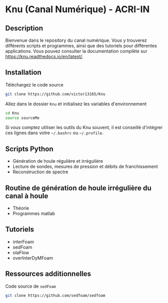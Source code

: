 # Knu (Canal Numérique) - ACRI-IN

## Description

Bienvenue dans le repository du canal numérique. Vous y trouverez différents scripts et programmes, ainsi que des tutoriels pour différentes applications. Vous pouvez consulter la documentation complète sur <https://knu.readthedocs.io/en/latest/>.

## Installation

Téléchargez le code source
```bash
git clone https://github.com/victor13165/Knu
```
Allez dans le dossier ``Knu`` et initialisez les variables d'environnement
```bash
cd Knu
source sourceMe
```
Si vous comptez utiliser les outils du Knu souvent, il est conseillé d'intégrer ces lignes dans votre ``~/.bashrc`` ou ``~/.profile``.

## Scripts Python

- Génération de houle régulière et irrégulière
- Lecture de sondes, mesures de pression et débits de franchissement
- Reconstruction de spectre

## Routine de génération de houle irrégulière du canal à houle

- Théorie
- Programmes matlab

## Tutoriels

- interFoam
- sedFoam
- olaFlow
- overInterDyMFoam

## Ressources additionnelles

Code source de ``sedFoam``
```bash
git clone https://github.com/sedfoam/sedfoam
```
